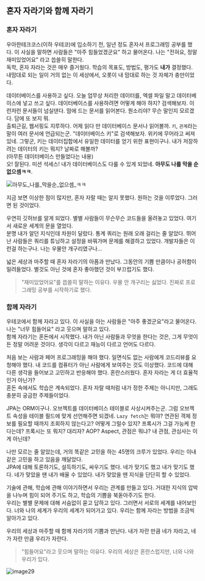 ## 혼자 자라기와 함께 자라기

### 혼자 자라기

우아한테크코스(이하 우테코)에 입소하기 전, 일년 정도 혼자서 프로그래밍 공부를 했다. 이 사실을 말하면 사람들은 "아주 힘들었겠군요" 하고 물어온다. 나는 "전혀요, 정말 재미있었어요" 라고 씁쓸히 말한다.  
독학, 혼자 자라는 것은 매우 즐거웠다. 학습의 목표도, 방법도, 평가도 **내가** 결정했다. 내맘대로 되는 일이 거의 없는 이 세상에서, 오롯이 내 맘대로 하는 것 자체가 충만이었다.  

데이터베이스를 사용하고 싶다. 오늘 업무상 처리한 데이터를, 엑셀 파일 말고 데이터베이스에 넣고 쓰고 싶다. 데이터베이스를 사용하려면 어떻게 해야 하지? 검색해보자. 이런저런 문서들이 넘실댄다. 맘에 드는 문서를 읽어본다. 뭔소리야? 무슨 말인지 모르겠다. 담에 또 보지 뭐.  
출퇴근길, 웹서핑도 지루하다. 어제 읽다 만 데이터베이스 문서나 읽어볼까. `키`, `관계`라는 말이 여러 문서에 언급되는군. "데이터베이스 키"로 검색해보자. 위키에 무어라고 써져 있네. 그렇군, 키는 데이터집합에서 유일한 데이터를 얻기 위한 표현이구나. 내가 저장하려는 데이터의 키는 뭐지? 날짜로 해볼까?  
(아무튼 데이터베이스 만들었다는 내용)  
오! 잘된다. 미션 석세스! 내가 데이터베이스도 다룰 수 있게 되었네. **아무도 나를 막을 순 없으셈ㅋㅋ**.  

![아무도_나를_막을순_없으셈_ㅋㅋ](https://user-images.githubusercontent.com/40727649/63226963-19d87600-c21c-11e9-9b84-db72654671e2.jpg)

지금 보면 이상한 점이 많지만, 혼자 자랄 때는 알지 못했다. 원하는 것을 이루었다. 그러면 된 것이었다. 

우연히 깃허브를 알게 되었다. 별별 사람들이 무슨무슨 코드들을 올려놓고 있었다. 여기서 새로운 세계의 문을 열었다.  
분명 내가 알던 지식인데 차원이 달랐다. 통계 쿼리는 원래 오래 걸리는 줄 알았다. 뛰어난 사람들은 쿼리를 튜닝하고 설정을 바꿔가며 문제를 해결하고 있었다. 개발자들은 이런걸 하는구나. 나는 우물안 개구리였구나...  

넓은 세상과 마주할 때 혼자 자라기의 아픔과 만났다. 그동안의 기쁨 만큼이나 공허함이 밀려들었다. 별것도 아닌 것에 혼자 좋아했던 것이 부끄럽기도 했다.  

> "재미있었어요"를 씁쓸히 말하는 이유다. 우물 안 개구리는 싫었다. 진짜로 프로그래밍 공부를 시작하기로 했다.  

### 함께 자라기

우테코에서 함께 자라고 있다. 이 사실을 아는 사람들은 "아주 좋겠군요"라고 물어온다. 나는 "너무 힘들어요" 라고 웃으며 말하고 있다.   
함께 자라기는 혼돈에서 시작했다. 내가 아닌 사람들과 무엇을 한다는 것은, 그게 무엇이든 정말 어려운 것이다. 생각이 다르고 재능이 다르고 언어도 다르다.  

처음 보는 사람과 페어 프로그래밍을 해야 했다. 일면식도 없는 사람에게 코드리뷰를 요청해야 했다. 내 코드를 컴퓨터가 아닌 사람에게 보여주는 것도 이상했다. 코드에 대해 다른 생각을 들어보고 고민하고 반응해야 했다. 혼란스러웠다. 혼자 자라는 게 더 효율적인거 아닌가?  
혼돈 속에서도 학습은 계속되었다. 혼자 자랄 때처럼 내가 정한 주제는 아니지만, 그래도 충분히 궁금한 주제들이었다.  

JPA는 ORM이구나. 오브젝트를 데이터베이스 테이블로 사상시켜주는군. 그럼 오브젝트 속성을 테이블 필드에 맞게 선언해주면 되겠네. `Lazy fetch`는 뭐야? 연관된 객체 정보를 필요할 때까지 조회하지 않는다고? 어떻게 그럴수 있지? 프록시가 그걸 가능케 한다는데? 프록시는 또 뭐지? 대리자? AOP? Aspect, 관점은 뭐냐? 내 관점, 관심사는 이게 아닌데? 

나만 모르는 줄 알았는데, 거의 똑같은 고민을 하는 45명의 크루가 있었다. 우리는 이내 같은 고민을 하고 있음을 깨달았다.  
JPA에 대해 토론하기도, 설득하기도, 싸우기도 했다. 네가 맞기도 했고 내가 맞기도 했다. 네가 맞았을 땐 내가 배울 수 있었다. 내가 맞았을 땐 지식을 단단히 할 수 있었다.  

기술에 관해, 학습에 관해 이야기하면서 우리는 관계를 만들고 있다. 거대한 지식의 압박을 나누며 힘이 되어 주기도 하고, 학습의 기쁨을 북돋아주기도 한다.  
우리는 별별 문제에 대해 서슴없이 묻고 답하고 있다. 그러면서 서로의 세계를 내어보인다. 너와 나의 세계가 우리의 세계가 되어가고 있다. 우리는 함께 자라는 방법을 조금씩 알아가고 있다.  

우리의 세상과 마주할 때 함께 자라기의 기쁨과 만난다. 내가 자란 만큼 네가 자라고, 네가 자란 만큼 우리가 자란다. 

> "힘들어요"라고 웃으며 말하는 이유다. 우리의 세상은 혼란스럽지만, 너와 나와 우리가 있다.

![image29](https://user-images.githubusercontent.com/40727649/63227033-18f41400-c21d-11e9-8003-388a443f05f8.jpg)
